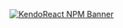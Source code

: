 <a href="https://www.telerik.com/kendo-react-ui?utm_medium=referral&utm_source=npm&utm_campaign=kendo-ui-react-trial-npm-editor&utm_content=banner" target="_blank">
<img src="https://www.telerik.com/kendo-react-ui/components/npm-banner.svg" alt="KendoReact NPM Banner">
</a>
